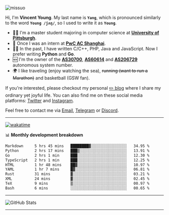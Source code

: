 <p align="left"> <img src="https://komarev.com/ghpvc/?username=missuo&label=Profile%20views&color=0e75b6&style=flat" alt="missuo" /> </p>


Hi, I'm **Vincent Young**. My last name is **`Yang`**, which is pronounced similarly to the word **`Young /jʌŋ/`**, so I used to write it as **`Young`**. 

-  👨‍🎓 I'm a master student majoring in computer science at [**University of Pittsburgh**](https://www.pitt.edu).
-  💼 Once I was an intern at **[PwC AC Shanghai](https://www.linkedin.com/company/pwc-ac-shanghai/)**.
-  👨‍💻 In the past, I have written C/C++, PHP, Java and JavaScript. Now I prefer writing **Python** and **Go**.
-  🆕 I'm the owner of the **[AS30700](https://bgp.tools/as/30700)**, **[AS60614](https://bgp.tools/as/60614)** and **[AS206729](https://bgp.tools/as/206729)** autonomous system number.
-  🌍 I like traveling (enjoy watching the sea), ~~running (want to run a Marathon)~~ and basketball (GSW fan).

If you're interested, please checkout my personal [✏️ blog](https://missuo.me/) where I share my ordinary yet joyful life. You can also find me on these social media platforms: [Twitter](https://twitter.com/m1ssuo) and [Instagram](https://www.instagram.com/missuo.me).

Feel free to contact me via <a href="mailto:i@yyt.moe">Email</a>, [Telegram](https://t.me/missuo) or [Discord](https://discordapp.com/users/missuo#7448).

-------

[![wakatime](https://wakatime.com/badge/user/c13cd961-40ca-417a-afb6-1f9ea8ac295c.svg)](https://wakatime.com/@missuo)

📊 **Monthly development breakdown**
<!--START_SECTION:waka-->

```txt
Markdown     5 hrs 45 mins   ████████▓░░░░░░░░░░░░░░░░   34.95 %
Python       2 hrs 17 mins   ███▒░░░░░░░░░░░░░░░░░░░░░   13.91 %
Go           2 hrs 1 min     ███░░░░░░░░░░░░░░░░░░░░░░   12.30 %
TypeScript   2 hrs 1 min     ███░░░░░░░░░░░░░░░░░░░░░░   12.25 %
HTML         1 hr 48 mins    ██▓░░░░░░░░░░░░░░░░░░░░░░   10.97 %
YAML         1 hr 7 mins     █▓░░░░░░░░░░░░░░░░░░░░░░░   06.81 %
Rust         31 mins         ▓░░░░░░░░░░░░░░░░░░░░░░░░   03.21 %
XML          24 mins         ▓░░░░░░░░░░░░░░░░░░░░░░░░   02.45 %
TeX          9 mins          ▒░░░░░░░░░░░░░░░░░░░░░░░░   00.97 %
Bash         6 mins          ░░░░░░░░░░░░░░░░░░░░░░░░░   00.65 %
```

<!--END_SECTION:waka-->

-------

![GitHub Stats](https://github-readme-stats-opal-alpha-76.vercel.app/api?username=missuo&show_icons=true&theme=transparent)

-------

